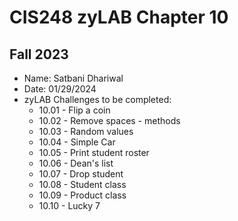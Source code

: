 # CIS248 zyLAB Chapter 10
## Fall 2023 #

- Name: Satbani Dhariwal
- Date: 01/29/2024
- zyLAB Challenges to be completed:
  - 10.01 - Flip a coin
  - 10.02 - Remove spaces - methods
  - 10.03 - Random values
  - 10.04 - Simple Car
  - 10.05 - Print student roster
  - 10.06 - Dean's list
  - 10.07 - Drop student
  - 10.08 - Student class
  - 10.09 - Product class
  - 10.10 - Lucky 7
